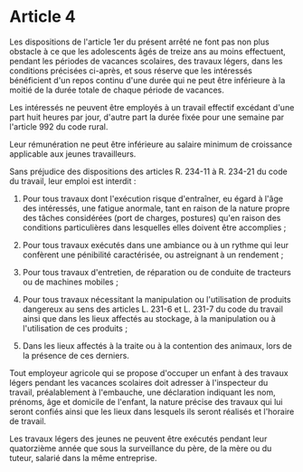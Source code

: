 # Article 4

Les dispositions de l'article 1er du présent arrêté ne font pas non plus obstacle à ce que les adolescents âgés de treize ans au moins effectuent, pendant les périodes de vacances scolaires, des travaux légers, dans les conditions précisées ci-après, et sous réserve que les intéressés bénéficient d'un repos continu d'une durée qui ne peut être inférieure à la moitié de la durée totale de chaque période de vacances.

Les intéressés ne peuvent être employés à un travail effectif excédant d'une part huit heures par jour, d'autre part la durée fixée pour une semaine par l'article 992 du code rural.

Leur rémunération ne peut être inférieure au salaire minimum de croissance applicable aux jeunes travailleurs.

Sans préjudice des dispositions des articles R. 234-11 à R. 234-21 du code du travail, leur emploi est interdit :

1. Pour tous travaux dont l'exécution risque d'entraîner, eu égard à l'âge des intéressés, une fatigue anormale, tant en raison de la nature propre des tâches considérées (port de charges, postures) qu'en raison des conditions particulières dans lesquelles elles doivent être accomplies ;

2. Pour tous travaux exécutés dans une ambiance ou à un rythme qui leur confèrent une pénibilité caractérisée, ou astreignant à un rendement ;

3. Pour tous travaux d'entretien, de réparation ou de conduite de tracteurs ou de machines mobiles ;

4. Pour tous travaux nécessitant la manipulation ou l'utilisation de produits dangereux au sens des articles L. 231-6 et L. 231-7 du code du travail ainsi que dans les lieux affectés au stockage, à la manipulation ou à l'utilisation de ces produits ;

5. Dans les lieux affectés à la traite ou à la contention des animaux, lors de la présence de ces derniers.

Tout employeur agricole qui se propose d'occuper un enfant à des travaux légers pendant les vacances scolaires doit adresser à l'inspecteur du travail, préalablement à l'embauche, une déclaration indiquant les nom, prénoms, âge et domicile de l'enfant, la nature précise des travaux qui lui seront confiés ainsi que les lieux dans lesquels ils seront réalisés et l'horaire de travail.

Les travaux légers des jeunes ne peuvent être exécutés pendant leur quatorzième année que sous la surveillance du père, de la mère ou du tuteur, salarié dans la même entreprise.
